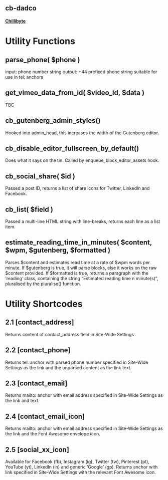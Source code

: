 ## cb-dadco

#### [Chillibyte](https://www.chillibyte.co.uk)


# Utility Functions

##	parse_phone( $phone )
input: phone number string
output: +44 prefixed phone string suitable for use in tel: anchors
##	get_vimeo_data_from_id( $video_id, $data )
TBC
##	cb_gutenberg_admin_styles()
Hooked into admin_head, this increases the width of the Gutenberg editor.
##	cb_disable_editor_fullscreen_by_default()
Does what it says on the tin. Called by enqueue_block_editor_assets hook.
##	cb_social_share( $id )
Passed a post ID, returns a list of share icons for Twitter, LinkedIn and Facebook.
##	cb_list( $field )
Passed a multi-line HTML string with line-breaks, returns each line as a list item.
##	estimate_reading_time_in_minutes( $content, $wpm, $gutenberg, $formatted )
Parses $content and estimates read time at a rate of $wpm words per minute. If $gutenberg is true, it will parse blocks, else it works on the raw $content provided. If $formatted is true, returns a paragraph with the ‘reading’ class, containing the string “Estimated reading time n minute(s)”, pluralised by the pluralise() function.

# Utility Shortcodes

## 2.1	[contact_address]
Returns content of contact_address field in Site-Wide Settings
## 2.2	[contact_phone]
Returns tel: anchor with parsed phone number specified in Site-Wide Settings as the link and the unparsed content as the link text.
## 2.3	[contact_email]
Returns mailto: anchor with email address specified in Site-Wide Settings as the link and text.
## 2.4	[contact_email_icon]
Returns mailto: anchor with email address specified in Site-Wide Settings as the link and the Font Awesome envelope icon.
## 2.5	[social_xx_icon]
Available for Facebook (fb), Instagram (ig), Twitter (tw), Pinterest (pt), YouTube (yt), LinkedIn (in) and generic ‘Google’ (gp).
Returns anchor with link specified in Site-Wide Settings with the relevant Font Awesome icon.


